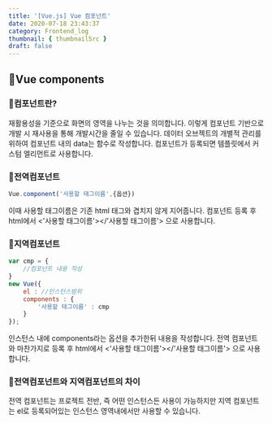 ```yaml
---
title: '[Vue.js] Vue 컴포넌트'
date: 2020-07-18 23:43:37
category: Frontend_log
thumbnail: { thumbnailSrc }
draft: false
---
```



## 🌟Vue components

### 🎯컴포넌트란? 
재활용성을 기준으로 화면의 영역을 나누는 것을 의미합니다.
이렇게 컴포넌트 기반으로 개발 시 재사용을 통해 개발시간을 줄일 수 있습니다.
데이터 오브젝트의 개별적 관리를 위하여 컴포넌트 내의 data는 함수로 작성합니다. 컴포넌트가 등록되면 템플릿에서 커스텀 엘리먼트로 사용합니다.

### 🎯전역컴포넌트
```javascript
Vue.component('사용할 태그이름',{옵션})
```
이때 사용할 태그이름은 기존 html 태그와 겹치지 않게 지어줍니다.
컴포넌트 등록 후 html에서 <'사용할 태그이름'></'사용할 태그이름'> 으로 사용합니다.

### 🎯지역컴포넌트
```javascript
var cmp = {
    //컴포넌트 내용 작성
}
new Vue({
    el : //인스턴스범위
    components : {
        '사용할 태그이름' : cmp
    } 
});
```
인스턴스 내에 components라는 옵션을 추가한뒤 내용을 작성합니다.
전역 컴포넌트와 마찬가지로 등록 후 html에서 <'사용할 태그이름'></'사용할 태그이름'> 으로 사용합니다.

### 🎯전역컴포넌트와 지역컴포넌트의 차이
전역 컴포넌트는 프로젝트 전반, 즉 어떤 인스턴스든 사용이 가능하지만
지역 컴포넌트는 el로 등록되어있는 인스턴스 영역내에서만 사용할 수 있습니다.